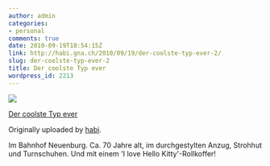 ```yaml
---
author: admin
categories:
- personal
comments: true
date: 2010-09-19T18:54:15Z
link: http://habi.gna.ch/2010/09/19/der-coolste-typ-ever-2/
slug: der-coolste-typ-ever-2
title: Der coolste Typ ever
wordpress_id: 2213
---
```


[![](http://farm5.static.flickr.com/4111/5004172841_7a92caec19_m.jpg)](http://www.flickr.com/photos/habi/5004172841/)
   

 
  [Der coolste Typ ever](http://www.flickr.com/photos/habi/5004172841/)
    

  Originally uploaded by [habi](http://www.flickr.com/people/habi/).
 



Im Bahnhof Neuenburg. Ca. 70 Jahre alt, im durchgestylten Anzug, Strohhut und Turnschuhen. Und mit einem 'I love Hello Kitty'-Rollkoffer!
  

